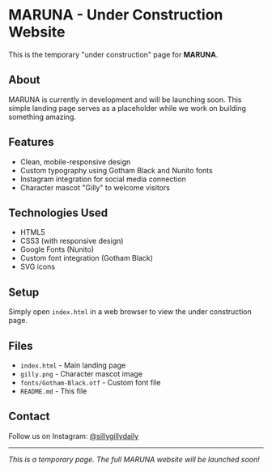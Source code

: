 # MARUNA - Under Construction Website

This is the temporary "under construction" page for **MARUNA**.

## About

MARUNA is currently in development and will be launching soon. This simple landing page serves as a placeholder while we work on building something amazing.

## Features

- Clean, mobile-responsive design
- Custom typography using Gotham Black and Nunito fonts
- Instagram integration for social media connection
- Character mascot "Gilly" to welcome visitors

## Technologies Used

- HTML5
- CSS3 (with responsive design)
- Google Fonts (Nunito)
- Custom font integration (Gotham Black)
- SVG icons

## Setup

Simply open `index.html` in a web browser to view the under construction page.

## Files

- `index.html` - Main landing page
- `gilly.png` - Character mascot image
- `fonts/Gotham-Black.otf` - Custom font file
- `README.md` - This file

## Contact

Follow us on Instagram: [@sillygillydaily](https://www.instagram.com/sillygillydaily/)

---

*This is a temporary page. The full MARUNA website will be launched soon!*
